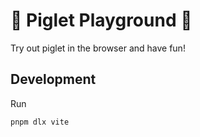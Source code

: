 # 🐷 Piglet Playground 🎨

Try out piglet in the browser and have fun!

## Development

Run

```
pnpm dlx vite
```

